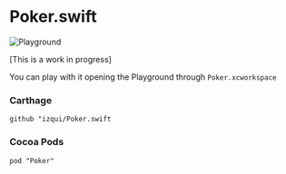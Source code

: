 Poker.swift
=======
![Playground](https://raw.githubusercontent.com/izqui/Poker.swift/master/assets/value.png)

[This is a work in progress]

You can play with it opening the Playground through `Poker.xcworkspace`

### Carthage
```
github "izqui/Poker.swift
```

### Cocoa Pods
```
pod "Poker"
```
